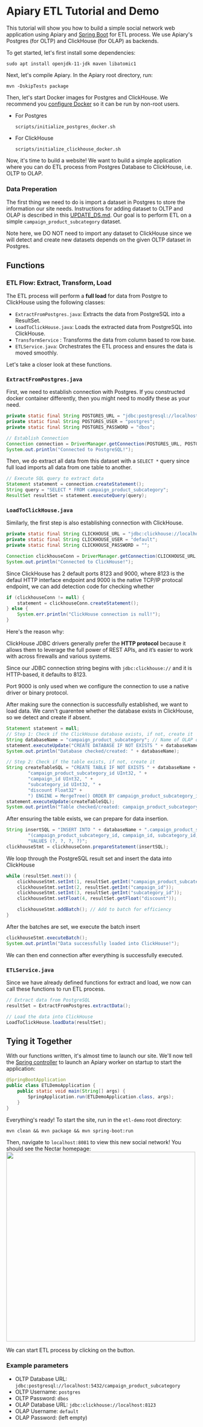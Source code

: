 # Apiary ETL Tutorial and Demo

This tutorial will show you how to build a simple social network
web application using Apiary and [Spring Boot](https://spring.io/projects/spring-boot) for ETL process.
We use Apiary's Postgres (for OLTP) and ClickHouse (for OLAP) as backends.




To get started, let's first install some dependencies:

```shell
sudo apt install openjdk-11-jdk maven libatomic1
```

Next, let's compile Apiary. In the Apiary root directory, run:

```shell
mvn -DskipTests package
```


Then, let's start Docker images for Postgres and ClickHouse. We recommend you [configure Docker](https://docs.docker.com/engine/install/linux-postinstall/) so it can be run by non-root users.

- For Postgres
    ```
    scripts/initialize_postgres_docker.sh
    ```

- For ClickHouse
    ```shell
    scripts/initialize_clickhouse_docker.sh
    ```

Now, it's time to build a website!
We want to build a simple application where you can do ETL process from Postgres Database to ClickHouse, i.e. OLTP to OLAP.

### Data Preperation 
The first thing we need to do is import a dataset in Postgres
to store the information our site needs. Instructions for adding dataset to OLTP and OLAP is described in this [UPDATE_DS.md](https://github.com/EC528-Fall-2024/hybrid-tx-analytical-epoxy/blob/main/apiary/UPLOAD_DS.md). Our goal is to perform ETL on a simple `campaign_product_subcategory` dataset.

Note here, we DO NOT need to import any dataset to ClickHouse since we will detect and create new datasets depends on the given OLTP dataset in Postgres.

## Functions
### ETL Flow: Extract, Transform, Load

The ETL process will perform a **full load** for data from Postgre to ClickHouse using the following classes:

- `ExtractFromPostgres.java`: Extracts the data from PostgreSQL into a ResultSet.
- `LoadToClickHouse.java`: Loads the extracted data from PostgreSQL into ClickHouse.
-  `TransformService` : Transforms the data from column based to row base.
- `ETLService.java`: Orchestrates the ETL process and ensures the data is moved smoothly.

Let's take a closer look at these functions.

### `ExtractFromPostgres.java`

First, we need to establish connection with Postgres. If you constructed docker container differently, then you might need to modify these as your need.
```java
private static final String POSTGRES_URL = "jdbc:postgresql://localhost:5432/campaign_product_subcategory";
private static final String POSTGRES_USER = "postgres";
private static final String POSTGRES_PASSWORD = "dbos";

// Establish Connection
Connection connection = DriverManager.getConnection(POSTGRES_URL, POSTGRES_USER, POSTGRES_PASSWORD);
System.out.println("Connected to PostgreSQL!");
```

Then, we do extract all data from this dataset with a `SELECT *` query since full load imports all data from one table to another.
```java
// Execute SQL query to extract data
Statement statement = connection.createStatement();
String query = "SELECT * FROM campaign_product_subcategory";
ResultSet resultSet = statement.executeQuery(query);
```

### `LoadToClickHouse.java`
Similarly, the first step is also establishing connection with ClickHouse.
```java
private static final String CLICKHOUSE_URL = "jdbc:clickhouse://localhost:8123";
private static final String CLICKHOUSE_USER = "default";
private static final String CLICKHOUSE_PASSWORD = "";

Connection clickhouseConn = DriverManager.getConnection(CLICKHOUSE_URL, CLICKHOUSE_USER, CLICKHOUSE_PASSWORD);
System.out.println("Connected to ClickHouse!");
```

Since ClickHouse has 2 default ports 8123 and 9000, where 8123 is the defaul HTTP interface endpoint and 9000 is the native TCP/IP protocal endpoint, we can add detection code for checking whether 
```java
if (clickhouseConn != null) {
    statement = clickhouseConn.createStatement();
} else {
    System.err.println("ClickHouse connection is null!");
}
```
Here's the reason why: 

ClickHouse JDBC drivers generally prefer the **HTTP protocol** because it allows them to leverage the full power of REST APIs, and it’s easier to work with across firewalls and various systems.

Since our JDBC connection string begins with `jdbc:clickhouse://` and it is HTTP-based, it defaults to 8123.

Port 9000 is only used when we configure the connection to use a native driver or binary protocol.

After making sure the connection is successfully established, we want to load data. We cann't guarentee whether the database exists in ClickHouse, so we detect and create if absent.

```java
Statement statement = null;
// Step 1: Check if the ClickHouse database exists, if not, create it
String databaseName = "campaign_product_subcategory"; // Name of OLAP database
statement.executeUpdate("CREATE DATABASE IF NOT EXISTS " + databaseName);
System.out.println("Database checked/created: " + databaseName);

// Step 2: Check if the table exists, if not, create it
String createTableSQL = "CREATE TABLE IF NOT EXISTS " + databaseName + ".campaign_product_subcategory (" +
        "campaign_product_subcategory_id UInt32, " +
        "campaign_id UInt32, " +
        "subcategory_id UInt32, " +
        "discount Float32" +
        ") ENGINE = MergeTree() ORDER BY campaign_product_subcategory_id";
statement.executeUpdate(createTableSQL);
System.out.println("Table checked/created: campaign_product_subcategory");
```

After ensuring the table exists, we can prepare for data insertion.

```java
String insertSQL = "INSERT INTO " + databaseName + ".campaign_product_subcategory " +
        "(campaign_product_subcategory_id, campaign_id, subcategory_id, discount) " +
        "VALUES (?, ?, ?, ?)";
clickhouseStmt = clickhouseConn.prepareStatement(insertSQL);
```

We loop through the PostgreSQL result set and insert the data into ClickHouse
```java
while (resultSet.next()) {
    clickhouseStmt.setInt(1, resultSet.getInt("campaign_product_subcategory_id"));
    clickhouseStmt.setInt(2, resultSet.getInt("campaign_id"));
    clickhouseStmt.setInt(3, resultSet.getInt("subcategory_id"));
    clickhouseStmt.setFloat(4, resultSet.getFloat("discount"));

    clickhouseStmt.addBatch(); // Add to batch for efficiency
}
```

After the batches are set, we execute the batch insert
```java
clickhouseStmt.executeBatch();
System.out.println("Data successfully loaded into ClickHouse!");
```

We can then end connection after everything is successfully executed.

### `ETLService.java`
Since we have already defined functions for extract and load, we now can call these functions to run ETL process.
```java
// Extract data from PostgreSQL
resultSet = ExtractFromPostgres.extractData();

// Load the data into ClickHouse
LoadToClickHouse.loadData(resultSet);
```

## Tying it Together
With our functions written, it's almost time to launch our site.
We'll now tell the [Spring controller](src\main\java\com\clickhousedemo\Application.java)
to launch an Apiary worker on startup to start the application:
```java
@SpringBootApplication
public class ETLDemoApplication {
    public static void main(String[] args) {
        SpringApplication.run(ETLDemoApplication.class, args);
    }
}
```

Everything's ready!  To start the site, run in the `etl-demo` root directory:
```shell
mvn clean && mvn package && mvn spring-boot:run
```

Then, navigate to `localhost:8081` to view this new social network! You should see the Nectar homepage:
<img src='app_screenshot.jpg' width="500">

We can start ETL process by clicking on the button.

### Example parameters

- OLTP Database URL: `jdbc:postgresql://localhost:5432/campaign_product_subcategory`
- OLTP Username: `postgres`
- OLTP Password: `dbos`
- OLAP Database URL: `jdbc:clickhouse://localhost:8123`
- OLAP Username: `default`
- OLAP Password: (left empty)

